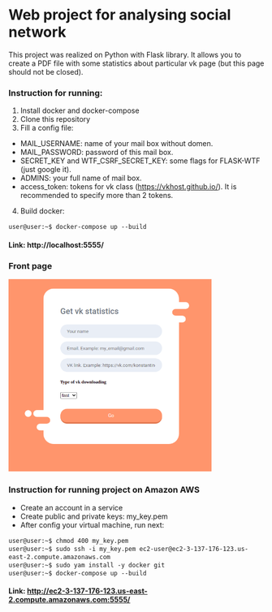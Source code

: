 # Web project for analysing social network
This project was realized on Python with Flask library. It allows you to create a PDF file with some statistics about particular vk page (but this page should not be closed).<br>


### Instruction for running:
1. Install docker and docker-compose
2. Clone this repository
3. Fill a config file:
  * MAIL_USERNAME: name of your mail box without domen.
  * MAIL_PASSWORD: password of this mail box.
  * SECRET_KEY and WTF_CSRF_SECRET_KEY: some flags for FLASK-WTF (just google it).
  * ADMINS: your full name of mail box.
  * access_token: tokens for vk class (https://vkhost.github.io/). It is recommended to specify more than 2 tokens.

4. Build docker:
```console
user@user:~$ docker-compose up --build
```


#### Link: http://localhost:5555/

### Front page
<p align="left">
  <img src="readme_picture_vk_stat.png" width="400" title="screenshot">
</p>

### Instruction for running project on Amazon AWS
* Create an account in a service
* Create public and private keys: my_key.pem
* After config your virtual machine, run next:
```console
user@user:~$ chmod 400 my_key.pem
user@user:~$ sudo ssh -i my_key.pem ec2-user@ec2-3-137-176-123.us-east-2.compute.amazonaws.com
user@user:~$ sudo yam install -y docker git
user@user:~$ docker-compose up --build
```

#### Link: http://ec2-3-137-176-123.us-east-2.compute.amazonaws.com:5555/
